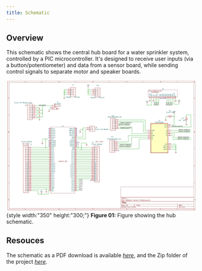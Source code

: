 ```yaml
---
title: Schematic
---
```


## Overview

This schematic shows the central hub board for a water sprinkler system, controlled by a PIC microcontroller. It's designed to receive user inputs (via a button/potentiometer) and data from a sensor board, while sending control signals to separate motor and speaker boards.


![schematic](scren.png){style width:"350" height:"300;"}
**Figure 01:** Figure showing the hub schematic.


## Resouces

The schematic as a PDF download is available [*here*](Individual-subsystem.pdf), and the Zip folder of the project [*here*](Individual-subsystem.zip).